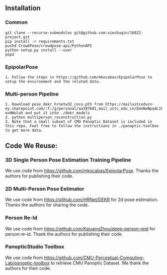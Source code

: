 ## Installation
### Common
```
git clone --recurse-submodules git@github.com:xieshuqin/16822-project.git
pip install -r requirements.txt
pushd CrowdPose/crowdpose-api/PythonAPI
python setup.py install --user
popd
```
### EpipolarPose
```
1. Follow the steps in https://github.com/mkocabas/EpipolarPose to setup the environment and the related data.
```
### Multi-person Pipeline
```
1. Download pose_dekr_hrnetw32_coco.pth from https://mailustceducn-my.sharepoint.com/:f:/g/personal/aa397601_mail_ustc_edu_cn/EmoNwNpq4L1FgUsC9KbWezABSotd3BGOlcWCdkBi91l50g?e=HWuluh and put it into ./dekr_models
2. python multiperson_reconstruction.py
3. Note that a small subset of CMU Panoptic Dataset is included in this repo. Feel free to follow the instructions in ./panoptic-toolbox to get more data.
```
## Code We Reuse:
### 3D Single Person Pose Estimation Training Pipeline
We use code from https://github.com/mkocabas/EpipolarPose. Thanks the authors for publishing their code.
### 2D Multi-Person Pose Estimator
We use code from https://github.com/HRNet/DEKR for 2d pose estimation. Thanks the authors for sharing the code.
### Person Re-Id
We use code from https://github.com/KaiyangZhou/deep-person-reid for person re-id. Thank the authors for publishing their code.
### PanopticStudio Toolbox
We use code from https://github.com/CMU-Perceptual-Computing-Lab/panoptic-toolbox to retrieve CMU Panoptic Dataset. We thank the authors for their code.
